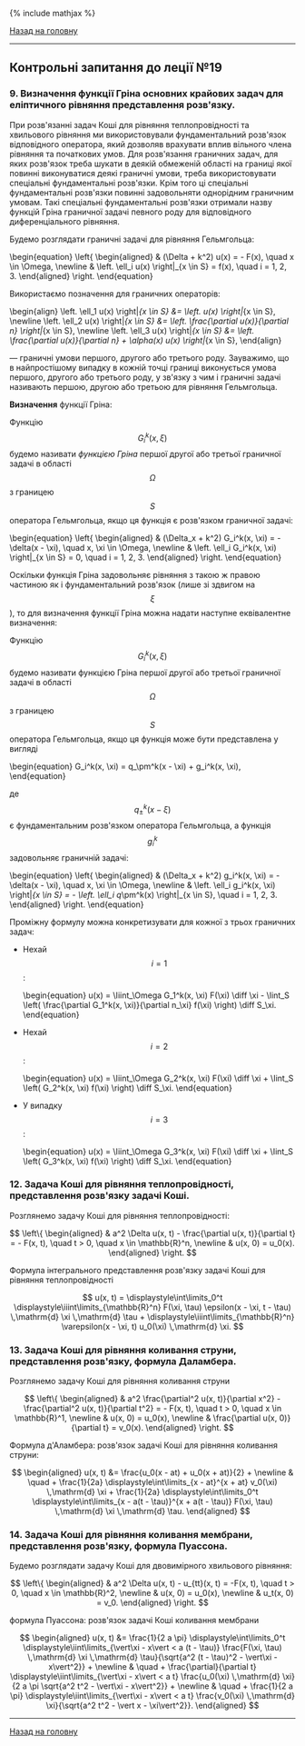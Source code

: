 <!--DEBUG-->

{% include mathjax %}

[Назад на головну](../README.md)

---

## Контрольні запитання до леції №19

### 9. Визначення функції Гріна основних крайових задач для еліптичного рівняння представлення розв'язку. 

При розв'язанні задач Коші для рівняння теплопровідності та хвильового рівняння ми використовували фундаментальний розв'язок відповідного оператора, який дозволяв врахувати вплив вільного члена рівняння та початкових умов. Для розв'язання граничних задач, для яких розв'язок треба шукати в деякій обмеженій області на границі якої повинні виконуватися деякі граничні умови, треба використовувати спеціальні фундаментальні розв'язки. Крім того ці спеціальні фундаментальні розв'язки повинні задовольняти однорідним граничним умовам. Такі спеціальні фундаментальні розв'язки отримали назву функцій Гріна граничної задачі певного роду для відповідного диференціального рівняння.

Будемо розглядати граничні задачі для рівняння Гельмгольца:

\begin{equation}
	\left\{
		\begin{aligned}
			& (\Delta + k^2) u(x) = - F(x), \quad x \in \Omega, \newline
			& \left. \ell_i u(x) \right|_{x \in S} = f(x), \quad i = 1, 2, 3.
		\end{aligned}
	\right.
\end{equation}

Використаємо позначення для граничних операторів:

\begin{align}
	\left. \ell_1 u(x) \right|_{x \in S} &= \left. u(x) \right|_{x \in S}, \newline
	\left. \ell_2 u(x) \right|_{x \in S} &= \left. \frac{\partial u(x)}{\partial n} \right|_{x \in S}, \newline
	\left. \ell_3 u(x) \right|_{x \in S} &= \left. \frac{\partial u(x)}{\partial n} + \alpha(x) u(x) \right|_{x \in S},
\end{align}

&mdash; граничні умови першого, другого або третього роду. Зауважимо, що в найпростішому випадку в кожній точці границі виконується умова першого, другого або третього роду, у зв'язку з чим і граничні задачі називають першою, другою або третьою для рівняння Гельмгольца.

**Визначення** функції Гріна:

Функцію $$G_i^k(x, \xi)$$ будемо називати _функцією Гріна_ першої другої або третьої граничної задачі в області $$\Omega$$ з границею $$S$$ оператора Гельмгольца, якщо ця функція є розв'язком граничної задачі:

\begin{equation}
	\left\{
		\begin{aligned}
			& (\Delta_x + k^2) G_i^k(x, \xi) = - \delta(x - \xi), \quad x, \xi \in \Omega, \newline
			& \left. \ell_i G_i^k(x, \xi) \right|_{x \in S} = 0, \quad i = 1, 2, 3.
		\end{aligned}
	\right.
\end{equation}

Оскільки функція Гріна задовольняє рівняння з такою ж правою частиною як і фундаментальний розв'язок (лише зі здвигом на $$\xi$$), то для визначення функції Гріна можна надати наступне еквівалентне визначення:

Функцію $$G_i^k(x, \xi)$$ будемо називати функцією Гріна першої другої або третьої граничної задачі в області $$\Omega$$ з границею $$S$$ оператора Гельмгольца, якщо ця функція  може бути представлена у вигляді

\begin{equation}
	G_i^k(x, \xi) = q_\pm^k(x - \xi) + g_i^k(x, \xi),
\end{equation}

де $$q_\pm^k(x - \xi)$$ є фундаментальним розв'язком оператора Гельмгольца, а функція $$g_i^k$$ задовольняє граничній задачі: 

\begin{equation}
	\left\{
		\begin{aligned}
			& (\Delta_x + k^2) g_i^k(x, \xi) = - \delta(x - \xi), \quad x, \xi \in \Omega, \newline
			& \left. \ell_i g_i^k(x, \xi) \right|_{x \in S} = - \left. \ell_i q_\pm^k(x) \right|_{x \in S}, \quad i = 1, 2, 3.
		\end{aligned}
	\right.
\end{equation}

Проміжну формулу можна конкретизувати для кожної з трьох граничних задач:


- Нехай $$i = 1$$:

	\begin{equation}
		u(x) = \Iiint_\Omega G_1^k(x, \xi) F(\xi) \diff \xi - \Iint_S \left( \frac{\partial G_1^k(x, \xi)}{\partial n_\xi} f(\xi) \right) \diff S_\xi.
	\end{equation}

- Нехай $$i = 2$$:

	\begin{equation}
		u(x) = \Iiint_\Omega G_2^k(x, \xi) F(\xi) \diff \xi + \Iint_S \left( G_2^k(x, \xi) f(\xi) \right) \diff S_\xi.
	\end{equation}

- У випадку $$i = 3$$:
	
	\begin{equation}
		u(x) = \Iiint_\Omega G_3^k(x, \xi) F(\xi) \diff \xi + \Iint_S \left( G_3^k(x, \xi) f(\xi) \right) \diff S_\xi.
	\end{equation}


### 12. Задача Коші для рівняння теплопровідності, представлення розв'язку задачі Коші.

Розглянемо задачу Коші для рівняння теплопровідності:

$$
\left\{
	\begin{aligned}
		& a^2 \Delta u(x, t) - \frac{\partial u(x, t)}{\partial t} = - F(x, t), \quad t > 0, \quad x \in \mathbb{R}^n, \newline
		& u(x, 0) = u_0(x).
	\end{aligned}
\right.
$$

Формула інтегрального представлення розв'язку задачі Коші для рівняння теплопровідності

$$
u(x, t) = \displaystyle\int\limits_0^t \displaystyle\iiint\limits_{\mathbb{R}^n} F(\xi, \tau) \epsilon(x - \xi, t - \tau) \,\mathrm{d} \xi \,\mathrm{d} \tau + \displaystyle\iiint\limits_{\mathbb{R}^n} \varepsilon(x - \xi, t) u_0(\xi) \,\mathrm{d} \xi.
$$

### 13. Задача Коші для рівняння коливання струни, представлення розв'язку, формула Даламбера.

Розглянемо задачу Коші для рівняння коливання струни

$$
\left\{
	\begin{aligned}
		& a^2 \frac{\partial^2 u(x, t)}{\partial x^2} - \frac{\partial^2 u(x, t)}{\partial t^2} = - F(x, t), \quad t > 0, \quad x \in \mathbb{R}^1, \newline
		& u(x, 0) = u_0(x), \newline
		& \frac{\partial u(x, 0)}{\partial t} = v_0(x).
	\end{aligned}
\right.
$$

Формула д'Аламбера: розв'язок задачі Коші для рівняння коливання струни:

$$
\begin{aligned}
	u(x, t) &= \frac{u_0(x - at) + u_0(x + at)}{2} + \newline
	& \quad + \frac{1}{2a} \displaystyle\int\limits_{x - at}^{x + at} v_0(\xi) \,\mathrm{d} \xi + \frac{1}{2a} \displaystyle\int\limits_0^t \displaystyle\int\limits_{x - a(t - \tau)}^{x + a(t - \tau)} F(\xi, \tau) \,\mathrm{d} \xi \,\mathrm{d} \tau.
\end{aligned}
$$

### 14. Задача Коші для рівняння коливання мембрани, представлення розв'язку, формула Пуассона.

Будемо розглядати задачу Коші для двовимірного хвильового рівняння:

$$
\left\{
	\begin{aligned}
		& a^2 \Delta u(x, t) - u_{tt}(x, t) = -F(x, t), \quad t > 0, \quad x \in \mathbb{R}^2, \newline
		& u(x, 0) = u_0(x), \newline
		& u_t(x, 0) = v_0.
	\end{aligned}
\right.
$$

формула Пуассона: розв'язок задачі Коші коливання мембрани

$$
\begin{aligned}
	u(x, t) &= \frac{1}{2 a \pi} \displaystyle\int\limits_0^t \displaystyle\iint\limits_{\vert\xi - x\vert < a (t - \tau)} \frac{F(\xi, \tau) \,\mathrm{d} \xi \,\mathrm{d} \tau}{\sqrt{a^2 (t - \tau)^2 - \vert\xi - x\vert^2}} + \newline
	& \quad + \frac{\partial}{\partial t} \displaystyle\iint\limits_{\vert\xi - x\vert < a t} \frac{u_0(\xi) \,\mathrm{d} \xi}{2 a \pi \sqrt{a^2 t^2 - \vert\xi - x\vert^2}} + \newline
	& \quad + \frac{1}{2 a \pi} \displaystyle\iint\limits_{\vert\xi - x\vert < a t} \frac{v_0(\xi) \,\mathrm{d} \xi}{\sqrt{a^2 t^2 - \vert x - \xi\vert^2}}.
\end{aligned}
$$

---

[Назад на головну](../README.md)
